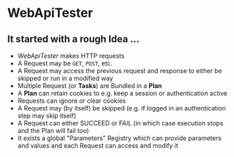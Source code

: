 # WebApiTester

## It started with a rough Idea ...

* _WebApiTester_ makes HTTP requests
* A Request may be `GET`, `POST`, etc.
* A Request may access the previous request and response to either be skipped or run in a modified way
* Multiple Request (or **Tasks**) are Bundled in a **Plan**
* A **Plan** can retain cookies to e.g. keep a session or authentication active
* Requests can ignore or clear cookies
* A Request may (by itself) be skipped (e.g. if logged in an authentication step may skip itself)
* A Request can either SUCCEED or FAIL (in which case execution stops and the Plan will fail too)
* It exists a global "Parameters" Registry which can provide parameters and values and each Request can access and modify it
